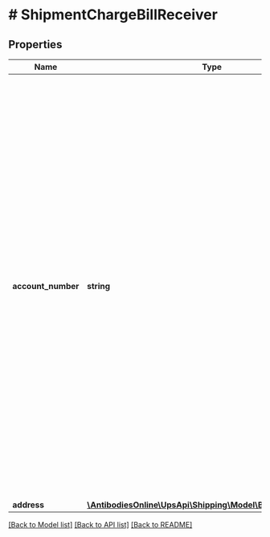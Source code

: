 # # ShipmentChargeBillReceiver

## Properties

Name | Type | Description | Notes
------------ | ------------- | ------------- | -------------
**account_number** | **string** | The UPS account number.  The account must be a valid UPS account number that is active.   For US, PR and CA accounts, the account must be a daily pickup account, an occasional account, a customer B.I.N account, or a dropper shipper account.   All other accounts must be either a daily pickup account, an occasional account, a drop shipper account, or a non-shipping account. |
**address** | [**\AntibodiesOnline\UpsApi\Shipping\Model\BillReceiverAddress**](BillReceiverAddress.md) |  | [optional]

[[Back to Model list]](../../README.md#models) [[Back to API list]](../../README.md#endpoints) [[Back to README]](../../README.md)
